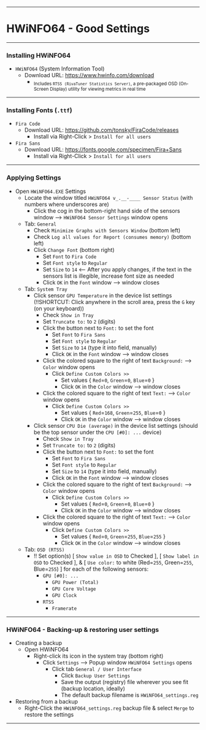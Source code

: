 <!-- https://github.com/mcavallo-git/Coding/blob/main/windows/HWiNFO64/HWiNFO64%20-%20Good%20Settings.md -->

***

# HWiNFO64 - Good Settings

***

### Installing HWiNFO64
  - `HWiNFO64` (System Information Tool)
    - Download URL: https://www.hwinfo.com/download
      - <sub>Includes `RTSS (RivaTuner Statistics Server)`, a pre-packaged OSD (On-Screen Display) utility for viewing metrics in real time</sub>

***
### Installing Fonts (`.ttf`)
  - `Fira Code`
    - Download URL:  https://github.com/tonsky/FiraCode/releases
      - Install via Right-Click > `Install for all users`
  - `Fira Sans`
    - Download URL:  https://fonts.google.com/specimen/Fira+Sans
      - Install via Right-Click > `Install for all users`

***

### Applying Settings
  - Open `HWiNFO64.EXE` Settings
    - Locate the window titled `HWiNFO64 v_.__-____ Sensor Status` (with numbers where underscores are)
      - Click the cog in the bottom-right hand side of the sensors window --> `HWiNFO64 Sensor Settings` window opens 
    - Tab: `General`
      - Check `Minimize Graphs with Sensors Window`  (bottom left)
      - Check `Log all values for Report (consumes memory)`  (bottom left)
      - Click `Change Font`  (bottom right)
        - Set `Font` to `Fira Code`
        - Set `Font style` to `Regular`
        - Set `Size` to `14`   <-- After you apply changes, if the text in the sensors list is illegible, increase font size as needed
        - Click `OK` in the `Font` window --> window closes
    - Tab: `System Tray`
      - Click sensor `GPU Temperature` in the device list settings  (!!SHORTCUT: Click anywhere in the scroll area, press the `G` key (on your keyboard))
        - Check `Show in Tray`
        - Set `Truncate to:` to `2` (digits)
        - Click the button next to `Font:` to set the font
          - Set `Font` to `Fira Sans`
          - Set `Font style` to `Regular`
          - Set `Size` to `14` (type it into field, manually)
          - Click `OK` in the `Font` window  --> window closes
        - Click the colored square to the right of text `Background:`  --> `Color` window opens 
          - Click `Define Custom Colors >>`
            - Set values { `Red`=`0`, `Green`=`0`, `Blue`=`0` }
            - Click `OK` in the `Color` window --> window closes
        - Click the colored square to the right of text `Text:`  --> `Color` window opens 
          - Click `Define Custom Colors >>`
            - Set values { `Red`=`168`, `Green`=`255`, `Blue`=`0` }
            - Click `OK` in the `Color` window --> window closes
      - Click sensor `CPU Die (average)` in the device list settings  (should be the top sensor under the `CPU [#0]: ...` device)
        - Check `Show in Tray`
        - Set `Truncate to:` to `2` (digits)
        - Click the button next to `Font:` to set the font
          - Set `Font` to `Fira Sans`
          - Set `Font style` to `Regular`
          - Set `Size` to `14` (type it into field, manually)
          - Click `OK` in the `Font` window  --> window closes
        - Click the colored square to the right of text `Background:`  --> `Color` window opens 
          - Click `Define Custom Colors >>`
            - Set values { `Red`=`0`, `Green`=`0`, `Blue`=`0` }
            - Click `OK` in the `Color` window --> window closes
        - Click the colored square to the right of text `Text:`  --> `Color` window opens 
          - Click `Define Custom Colors >>`
            - Set values { `Red`=`0`, `Green`=`255`, `Blue`=`255` }
            - Click `OK` in the `Color` window --> window closes
    - Tab: `OSD (RTSS)`
      - !! Set option(s) [ `Show value in OSD` to Checked ], [ `Show label in OSD` to Checked ], & [ `Use color:` to white (Red=`255`, Green=`255`, Blue=`255`) ] for each of the following sensors:
        - `GPU [#0]: ...`
          - `GPU Power (Total)`
          - `GPU Core Voltage`
          - `GPU Clock`
        - `RTSS`
          - `Framerate`

***

### HWiNFO64 - Backing-up & restoring user settings
- Creating a backup
  - Open HWiNFO64
    - Right-click its icon in the system tray (bottom right)
      - Click `Settings` --> Popup window `HWiNFO64 Settings` opens
        - Click tab `General / User Interface`
          -  Click `Backup User Settings`
            - Save the output (registry) file wherever you see fit (backup location, ideally)
            - The default backup filename is `HWiNFO64_settings.reg`
- Restoring from a backup
  - Right-Click the `HWiNFO64_settings.reg` backup file & select `Merge` to restore the settings

***
